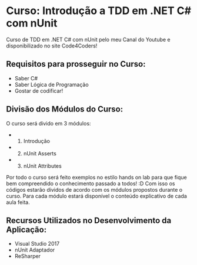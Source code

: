 # Curso: Introdução a TDD em .NET C# com nUnit

Curso de TDD em .NET C# com nUnit pelo meu Canal do Youtube e disponibilizado no site Code4Coders!

## Requisitos para prosseguir no Curso:

- Saber C#
- Saber Lógica de Programação
- Gostar de codificar! 

## Divisão dos Módulos do Curso:

O curso será divido em 3 módulos:

* 1) Introdução
* 2) nUnit Asserts
* 3) nUnit Attributes

Por todo o curso será feito exemplos no estilo hands on lab para que fique bem compreendido o conhecimento passado a todos! :D
Com isso os códigos estarão dividos de acordo com os módulos propostos durante o curso. Para cada módulo estará disponível o conteúdo explicativo de cada aula feita.

## Recursos Utilizados no Desenvolvimento da Aplicação:

- Visual Studio 2017
- nUnit Adaptador
- ReSharper


